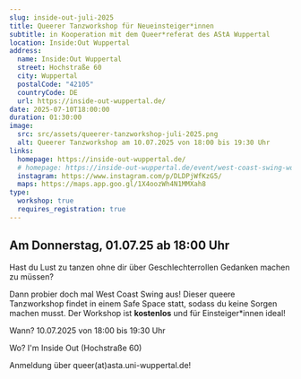 ```yaml
---
slug: inside-out-juli-2025
title: Queerer Tanzworkshop für Neueinsteiger*innen
subtitle: in Kooperation mit dem Queer*referat des AStA Wuppertal
location: Inside:Out Wuppertal
address:
  name: Inside:Out Wuppertal
  street: Hochstraße 60
  city: Wuppertal
  postalCode: "42105"
  countryCode: DE
  url: https://inside-out-wuppertal.de/
date: 2025-07-10T18:00:00
duration: 01:30:00
image:
  src: src/assets/queerer-tanzworkshop-juli-2025.png
  alt: Queerer Tanzworkshop am 10.07.2025 von 18:00 bis 19:30 Uhr
links:
  homepage: https://inside-out-wuppertal.de/
  # homepage: https://inside-out-wuppertal.de/event/west-coast-swing-workshop/
  instagram: https://www.instagram.com/p/DLDPjWfKzG5/
  maps: https://maps.app.goo.gl/1X4oozWh4N1MMXah8
type:
  workshop: true
  requires_registration: true
---
```


## Am Donnerstag, 01.07.25 ab 18:00 Uhr

Hast du Lust zu tanzen ohne dir über Geschlechterrollen Gedanken machen zu müssen?

Dann probier doch mal West Coast Swing aus! Dieser queere Tanzworkshop findet in einem Safe Space statt, sodass du keine Sorgen machen musst. Der Workshop ist **kostenlos** und für Einsteiger\*innen ideal!

Wann? 10.07.2025 von 18:00 bis 19:30 Uhr

Wo? I'm Inside Out (Hochstraße 60)

Anmeldung über queer(at)asta.uni-wuppertal.de!
